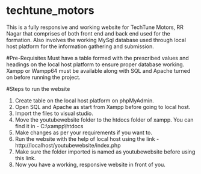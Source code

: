# techtune_motors
This is a fully responsive and working website for TechTune Motors, RR Nagar that comprises of both front end and back end used for the formation. Also involves the working MySql database used through local host platform for the information gathering and submission.

#Pre-Requisites Must have a table formed with the prescribed values and headings on the local host platform to ensure proper database working. Xampp or Wampp64 must be available along with SQL and Apache turned on before running the project.

#Steps to run the website

1. Create table on the local host platform on phpMyAdmin.                                                                                                             
2. Open SQL and Apache as start from Xampp before going to local host.                                                                                                
3. Import the files to visual studio.                                                                                                                              
4. Move the youtubewebsite folder to the htdocs folder of xampp. You can find it in - C:\xampp\htdocs                                                                 
5. Make changes as per your requirements if you want to.                                                                                                              
6. Run the website with the help of local host using the link - http://localhost/youtubewebsite/index.php                                                             
7. Make sure the folder imported is named as youtubewebsite before using this link.                                                                                   
8. Now you have a working, responsive website in front of you.
